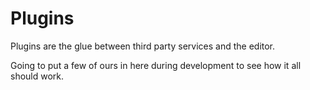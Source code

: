 # Plugins

Plugins are the glue between third party services and the editor. 

Going to put a few of ours in here during development to see how it all should work.